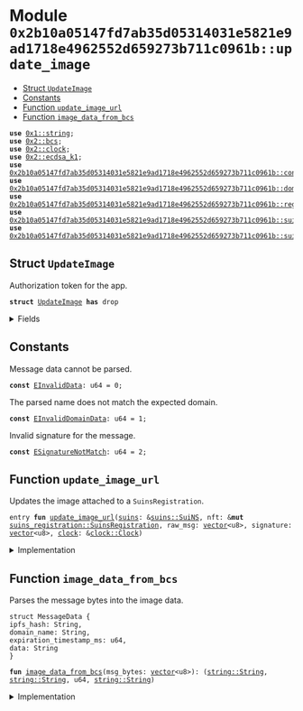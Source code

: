 
<a name="0x2b10a05147fd7ab35d05314031e5821e9ad1718e4962552d659273b711c0961b_update_image"></a>

# Module `0x2b10a05147fd7ab35d05314031e5821e9ad1718e4962552d659273b711c0961b::update_image`



-  [Struct `UpdateImage`](#0x2b10a05147fd7ab35d05314031e5821e9ad1718e4962552d659273b711c0961b_update_image_UpdateImage)
-  [Constants](#@Constants_0)
-  [Function `update_image_url`](#0x2b10a05147fd7ab35d05314031e5821e9ad1718e4962552d659273b711c0961b_update_image_update_image_url)
-  [Function `image_data_from_bcs`](#0x2b10a05147fd7ab35d05314031e5821e9ad1718e4962552d659273b711c0961b_update_image_image_data_from_bcs)


<pre><code><b>use</b> <a href="dependencies/move-stdlib/string.md#0x1_string">0x1::string</a>;
<b>use</b> <a href="dependencies/sui-framework/bcs.md#0x2_bcs">0x2::bcs</a>;
<b>use</b> <a href="dependencies/sui-framework/clock.md#0x2_clock">0x2::clock</a>;
<b>use</b> <a href="dependencies/sui-framework/ecdsa_k1.md#0x2_ecdsa_k1">0x2::ecdsa_k1</a>;
<b>use</b> <a href="config.md#0x2b10a05147fd7ab35d05314031e5821e9ad1718e4962552d659273b711c0961b_config">0x2b10a05147fd7ab35d05314031e5821e9ad1718e4962552d659273b711c0961b::config</a>;
<b>use</b> <a href="domain.md#0x2b10a05147fd7ab35d05314031e5821e9ad1718e4962552d659273b711c0961b_domain">0x2b10a05147fd7ab35d05314031e5821e9ad1718e4962552d659273b711c0961b::domain</a>;
<b>use</b> <a href="registry.md#0x2b10a05147fd7ab35d05314031e5821e9ad1718e4962552d659273b711c0961b_registry">0x2b10a05147fd7ab35d05314031e5821e9ad1718e4962552d659273b711c0961b::registry</a>;
<b>use</b> <a href="suins.md#0x2b10a05147fd7ab35d05314031e5821e9ad1718e4962552d659273b711c0961b_suins">0x2b10a05147fd7ab35d05314031e5821e9ad1718e4962552d659273b711c0961b::suins</a>;
<b>use</b> <a href="suins_registration.md#0x2b10a05147fd7ab35d05314031e5821e9ad1718e4962552d659273b711c0961b_suins_registration">0x2b10a05147fd7ab35d05314031e5821e9ad1718e4962552d659273b711c0961b::suins_registration</a>;
</code></pre>



<a name="0x2b10a05147fd7ab35d05314031e5821e9ad1718e4962552d659273b711c0961b_update_image_UpdateImage"></a>

## Struct `UpdateImage`

Authorization token for the app.


<pre><code><b>struct</b> <a href="update_image.md#0x2b10a05147fd7ab35d05314031e5821e9ad1718e4962552d659273b711c0961b_update_image_UpdateImage">UpdateImage</a> <b>has</b> drop
</code></pre>



<details>
<summary>Fields</summary>


<dl>
<dt>
<code>dummy_field: bool</code>
</dt>
<dd>

</dd>
</dl>


</details>

<a name="@Constants_0"></a>

## Constants


<a name="0x2b10a05147fd7ab35d05314031e5821e9ad1718e4962552d659273b711c0961b_update_image_EInvalidData"></a>

Message data cannot be parsed.


<pre><code><b>const</b> <a href="update_image.md#0x2b10a05147fd7ab35d05314031e5821e9ad1718e4962552d659273b711c0961b_update_image_EInvalidData">EInvalidData</a>: u64 = 0;
</code></pre>



<a name="0x2b10a05147fd7ab35d05314031e5821e9ad1718e4962552d659273b711c0961b_update_image_EInvalidDomainData"></a>

The parsed name does not match the expected domain.


<pre><code><b>const</b> <a href="update_image.md#0x2b10a05147fd7ab35d05314031e5821e9ad1718e4962552d659273b711c0961b_update_image_EInvalidDomainData">EInvalidDomainData</a>: u64 = 1;
</code></pre>



<a name="0x2b10a05147fd7ab35d05314031e5821e9ad1718e4962552d659273b711c0961b_update_image_ESignatureNotMatch"></a>

Invalid signature for the message.


<pre><code><b>const</b> <a href="update_image.md#0x2b10a05147fd7ab35d05314031e5821e9ad1718e4962552d659273b711c0961b_update_image_ESignatureNotMatch">ESignatureNotMatch</a>: u64 = 2;
</code></pre>



<a name="0x2b10a05147fd7ab35d05314031e5821e9ad1718e4962552d659273b711c0961b_update_image_update_image_url"></a>

## Function `update_image_url`

Updates the image attached to a <code>SuinsRegistration</code>.


<pre><code>entry <b>fun</b> <a href="update_image.md#0x2b10a05147fd7ab35d05314031e5821e9ad1718e4962552d659273b711c0961b_update_image_update_image_url">update_image_url</a>(<a href="suins.md#0x2b10a05147fd7ab35d05314031e5821e9ad1718e4962552d659273b711c0961b_suins">suins</a>: &<a href="suins.md#0x2b10a05147fd7ab35d05314031e5821e9ad1718e4962552d659273b711c0961b_suins_SuiNS">suins::SuiNS</a>, nft: &<b>mut</b> <a href="suins_registration.md#0x2b10a05147fd7ab35d05314031e5821e9ad1718e4962552d659273b711c0961b_suins_registration_SuinsRegistration">suins_registration::SuinsRegistration</a>, raw_msg: <a href="dependencies/move-stdlib/vector.md#0x1_vector">vector</a>&lt;u8&gt;, signature: <a href="dependencies/move-stdlib/vector.md#0x1_vector">vector</a>&lt;u8&gt;, <a href="dependencies/sui-framework/clock.md#0x2_clock">clock</a>: &<a href="dependencies/sui-framework/clock.md#0x2_clock_Clock">clock::Clock</a>)
</code></pre>



<details>
<summary>Implementation</summary>


<pre><code>entry <b>fun</b> <a href="update_image.md#0x2b10a05147fd7ab35d05314031e5821e9ad1718e4962552d659273b711c0961b_update_image_update_image_url">update_image_url</a>(
   <a href="suins.md#0x2b10a05147fd7ab35d05314031e5821e9ad1718e4962552d659273b711c0961b_suins">suins</a>: &SuiNS,
   nft: &<b>mut</b> SuinsRegistration,
   raw_msg: <a href="dependencies/move-stdlib/vector.md#0x1_vector">vector</a>&lt;u8&gt;,
   signature: <a href="dependencies/move-stdlib/vector.md#0x1_vector">vector</a>&lt;u8&gt;,
   <a href="dependencies/sui-framework/clock.md#0x2_clock">clock</a>: &Clock,
) {
    <a href="suins.md#0x2b10a05147fd7ab35d05314031e5821e9ad1718e4962552d659273b711c0961b_suins">suins</a>.assert_app_is_authorized&lt;<a href="update_image.md#0x2b10a05147fd7ab35d05314031e5821e9ad1718e4962552d659273b711c0961b_update_image_UpdateImage">UpdateImage</a>&gt;();
    <b>let</b> <a href="registry.md#0x2b10a05147fd7ab35d05314031e5821e9ad1718e4962552d659273b711c0961b_registry">registry</a> = <a href="suins.md#0x2b10a05147fd7ab35d05314031e5821e9ad1718e4962552d659273b711c0961b_suins">suins</a>.<a href="registry.md#0x2b10a05147fd7ab35d05314031e5821e9ad1718e4962552d659273b711c0961b_registry">registry</a>&lt;Registry&gt;();
    <a href="registry.md#0x2b10a05147fd7ab35d05314031e5821e9ad1718e4962552d659273b711c0961b_registry">registry</a>.assert_nft_is_authorized(nft, <a href="dependencies/sui-framework/clock.md#0x2_clock">clock</a>);

    <b>let</b> <a href="config.md#0x2b10a05147fd7ab35d05314031e5821e9ad1718e4962552d659273b711c0961b_config">config</a> = <a href="suins.md#0x2b10a05147fd7ab35d05314031e5821e9ad1718e4962552d659273b711c0961b_suins">suins</a>.get_config&lt;Config&gt;();

    <b>assert</b>!(
        <a href="dependencies/sui-framework/ecdsa_k1.md#0x2_ecdsa_k1_secp256k1_verify">ecdsa_k1::secp256k1_verify</a>(&signature, <a href="config.md#0x2b10a05147fd7ab35d05314031e5821e9ad1718e4962552d659273b711c0961b_config">config</a>.public_key(), &raw_msg, 1),
        <a href="update_image.md#0x2b10a05147fd7ab35d05314031e5821e9ad1718e4962552d659273b711c0961b_update_image_ESignatureNotMatch">ESignatureNotMatch</a>
    );

    <b>let</b> (ipfs_hash, domain_name, expiration_timestamp_ms, _data) = <a href="update_image.md#0x2b10a05147fd7ab35d05314031e5821e9ad1718e4962552d659273b711c0961b_update_image_image_data_from_bcs">image_data_from_bcs</a>(raw_msg);

    <b>assert</b>!(nft.expiration_timestamp_ms() == expiration_timestamp_ms, <a href="update_image.md#0x2b10a05147fd7ab35d05314031e5821e9ad1718e4962552d659273b711c0961b_update_image_EInvalidData">EInvalidData</a>);
    <b>assert</b>!(nft.<a href="domain.md#0x2b10a05147fd7ab35d05314031e5821e9ad1718e4962552d659273b711c0961b_domain">domain</a>().to_string() == domain_name, <a href="update_image.md#0x2b10a05147fd7ab35d05314031e5821e9ad1718e4962552d659273b711c0961b_update_image_EInvalidDomainData">EInvalidDomainData</a>);

    nft.<a href="update_image.md#0x2b10a05147fd7ab35d05314031e5821e9ad1718e4962552d659273b711c0961b_update_image_update_image_url">update_image_url</a>(ipfs_hash);

    // TODO emit an <a href="dependencies/sui-framework/event.md#0x2_event">event</a>
    // <a href="dependencies/sui-framework/event.md#0x2_event_emit">event::emit</a>(ImageUpdatedEvent {
    //     sender: <a href="dependencies/sui-framework/tx_context.md#0x2_tx_context_sender">tx_context::sender</a>(ctx),
    //     domain_name: nft.name,
    //     new_image: nft.<a href="dependencies/sui-framework/url.md#0x2_url">url</a>,
    //     data: additional_data,
    // })
}
</code></pre>



</details>

<a name="0x2b10a05147fd7ab35d05314031e5821e9ad1718e4962552d659273b711c0961b_update_image_image_data_from_bcs"></a>

## Function `image_data_from_bcs`

Parses the message bytes into the image data.
```
struct MessageData {
ipfs_hash: String,
domain_name: String,
expiration_timestamp_ms: u64,
data: String
}
```


<pre><code><b>fun</b> <a href="update_image.md#0x2b10a05147fd7ab35d05314031e5821e9ad1718e4962552d659273b711c0961b_update_image_image_data_from_bcs">image_data_from_bcs</a>(msg_bytes: <a href="dependencies/move-stdlib/vector.md#0x1_vector">vector</a>&lt;u8&gt;): (<a href="dependencies/move-stdlib/string.md#0x1_string_String">string::String</a>, <a href="dependencies/move-stdlib/string.md#0x1_string_String">string::String</a>, u64, <a href="dependencies/move-stdlib/string.md#0x1_string_String">string::String</a>)
</code></pre>



<details>
<summary>Implementation</summary>


<pre><code><b>fun</b> <a href="update_image.md#0x2b10a05147fd7ab35d05314031e5821e9ad1718e4962552d659273b711c0961b_update_image_image_data_from_bcs">image_data_from_bcs</a>(msg_bytes: <a href="dependencies/move-stdlib/vector.md#0x1_vector">vector</a>&lt;u8&gt;): (String, String, u64, String) {
    <b>let</b> <b>mut</b> <a href="dependencies/move-stdlib/bcs.md#0x1_bcs">bcs</a> = bcs::new(msg_bytes);

    <b>let</b> ipfs_hash = utf8(<a href="dependencies/move-stdlib/bcs.md#0x1_bcs">bcs</a>.peel_vec_u8());
    <b>let</b> domain_name = utf8(<a href="dependencies/move-stdlib/bcs.md#0x1_bcs">bcs</a>.peel_vec_u8());
    <b>let</b> expiration_timestamp_ms = <a href="dependencies/move-stdlib/bcs.md#0x1_bcs">bcs</a>.peel_u64();
    <b>let</b> data = utf8(<a href="dependencies/move-stdlib/bcs.md#0x1_bcs">bcs</a>.peel_vec_u8());

    <b>let</b> remainder = <a href="dependencies/move-stdlib/bcs.md#0x1_bcs">bcs</a>.into_remainder_bytes();
    remainder.destroy_empty();

    (
        ipfs_hash,
        domain_name,
        expiration_timestamp_ms,
        data,
    )
}
</code></pre>



</details>
